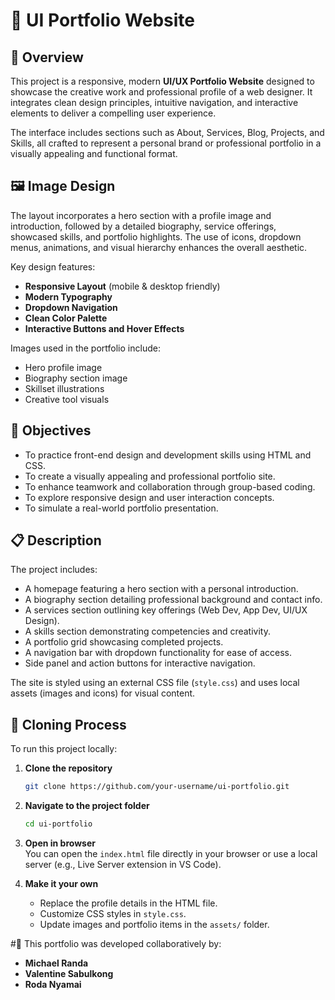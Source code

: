 # 🎨 UI Portfolio Website

## 📌 Overview
This project is a responsive, modern **UI/UX Portfolio Website** designed to showcase the creative work and professional profile of a web designer. It integrates clean design principles, intuitive navigation, and interactive elements to deliver a compelling user experience. 

The interface includes sections such as About, Services, Blog, Projects, and Skills, all crafted to represent a personal brand or professional portfolio in a visually appealing and functional format.

## 🖼️ Image Design
The layout incorporates a hero section with a profile image and introduction, followed by a detailed biography, service offerings, showcased skills, and portfolio highlights. The use of icons, dropdown menus, animations, and visual hierarchy enhances the overall aesthetic.

Key design features:
- **Responsive Layout** (mobile & desktop friendly)
- **Modern Typography**
- **Dropdown Navigation**
- **Clean Color Palette**
- **Interactive Buttons and Hover Effects**

Images used in the portfolio include:
- Hero profile image
- Biography section image
- Skillset illustrations
- Creative tool visuals

## 🎯 Objectives
- To practice front-end design and development skills using HTML and CSS.
- To create a visually appealing and professional portfolio site.
- To enhance teamwork and collaboration through group-based coding.
- To explore responsive design and user interaction concepts.
- To simulate a real-world portfolio presentation.

## 📋 Description
The project includes:
- A homepage featuring a hero section with a personal introduction.
- A biography section detailing professional background and contact info.
- A services section outlining key offerings (Web Dev, App Dev, UI/UX Design).
- A skills section demonstrating competencies and creativity.
- A portfolio grid showcasing completed projects.
- A navigation bar with dropdown functionality for ease of access.
- Side panel and action buttons for interactive navigation.

The site is styled using an external CSS file (`style.css`) and uses local assets (images and icons) for visual content.

## 🔁 Cloning Process
To run this project locally:

1. **Clone the repository**  
   ```bash
   git clone https://github.com/your-username/ui-portfolio.git
   ```

2. **Navigate to the project folder**  
   ```bash
   cd ui-portfolio
   ```

3. **Open in browser**  
   You can open the `index.html` file directly in your browser or use a local server (e.g., Live Server extension in VS Code).

4. **Make it your own**  
   - Replace the profile details in the HTML file.
   - Customize CSS styles in `style.css`.
   - Update images and portfolio items in the `assets/` folder.

#👥 This portfolio was developed collaboratively by:
- **Michael Randa**
- **Valentine Sabulkong**
- **Roda Nyamai**
